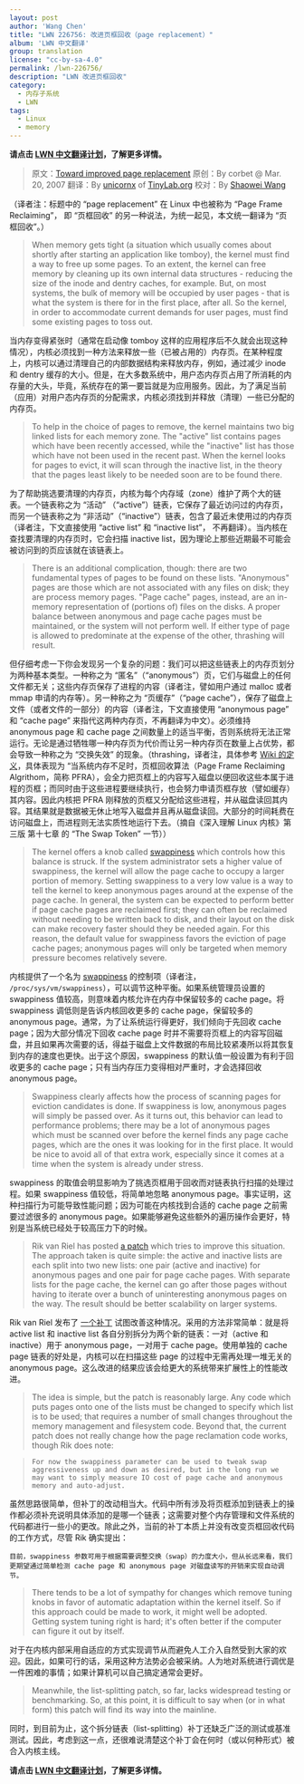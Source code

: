 ```yaml
---
layout: post
author: 'Wang Chen'
title: "LWN 226756: 改进页框回收（page replacement）"
album: 'LWN 中文翻译'
group: translation
license: "cc-by-sa-4.0"
permalink: /lwn-226756/
description: "LWN 改进页框回收"
category:
  - 内存子系统
  - LWN
tags:
  - Linux
  - memory
---
```


**请点击 [LWN 中文翻译计划](/lwn)，了解更多详情。**

> 原文：[Toward improved page replacement](https://lwn.net/Articles/226756/)
> 原创：By corbet @ Mar. 20, 2007
> 翻译：By [unicornx](https://github.com/unicornx) of [TinyLab.org][1]
> 校对：By [Shaowei Wang](https://github.com/shaoweiaaron)

（译者注：标题中的 “page replacement” 在 Linux 中也被称为 “Page Frame Reclaiming”， 即 “页框回收” 的另一种说法，为统一起见，本文统一翻译为 “页框回收”。）

> When memory gets tight (a situation which usually comes about shortly after starting an application like tomboy), the kernel must find a way to free up some pages. To an extent, the kernel can free memory by cleaning up its own internal data structures - reducing the size of the inode and dentry caches, for example. But, on most systems, the bulk of memory will be occupied by user pages - that is what the system is there for in the first place, after all. So the kernel, in order to accommodate current demands for user pages, must find some existing pages to toss out.

当内存变得紧张时（通常在启动像 tomboy 这样的应用程序后不久就会出现这种情况），内核必须找到一种方法来释放一些（已被占用的）内存页。在某种程度上，内核可以通过清理自己的内部数据结构来释放内存，例如，通过减少 inode 和 dentry 缓存的大小。但是，在大多数系统中，用户态内存页占用了所消耗的内存量的大头，毕竟，系统存在的第一要旨就是为应用服务。因此，为了满足当前（应用）对用户态内存页的分配需求，内核必须找到并释放（清理）一些已分配的内存页。

> To help in the choice of pages to remove, the kernel maintains two big linked lists for each memory zone. The "active" list contains pages which have been recently accessed, while the "inactive" list has those which have not been used in the recent past. When the kernel looks for pages to evict, it will scan through the inactive list, in the theory that the pages least likely to be needed soon are to be found there.

为了帮助挑选要清理的内存页，内核为每个内存域（zone）维护了两个大的链表。一个链表称之为 “活动” （“active”）链表，它保存了最近访问过的内存页，而另一个链表称之为 “非活动”（“inactive”）链表，包含了最近未使用过的内存页（译者注，下文直接使用 “active list” 和 “inactive list”， 不再翻译）。当内核在查找要清理的内存页时，它会扫描 inactive list，因为理论上那些近期最不可能会被访问到的页应该就在该链表上。

> There is an additional complication, though: there are two fundamental types of pages to be found on these lists. "Anonymous" pages are those which are not associated with any files on disk; they are process memory pages. "Page cache" pages, instead, are an in-memory representation of (portions of) files on the disks. A proper balance between anonymous and page cache pages must be maintained, or the system will not perform well. If either type of page is allowed to predominate at the expense of the other, thrashing will result.

但仔细考虑一下你会发现另一个复杂的问题：我们可以把这些链表上的内存页划分为两种基本类型。一种称之为 “匿名”（“anonymous”）页，它们与磁盘上的任何文件都无关；这些内存页保存了进程的内容（译者注，譬如用户通过 malloc 或者 mmap 申请的内存等）。另一种称之为 “页缓存”（“page cache”），保存了磁盘上文件（或者文件的一部分）的内容（译者注，下文直接使用 “anonymous page” 和 “cache page” 来指代这两种内存页，不再翻译为中文）。必须维持 anonymous page 和 cache page 之间数量上的适当平衡，否则系统将无法正常运行。无论是通过牺牲哪一种内存页为代价而让另一种内存页在数量上占优势，都会导致一种称之为 “交换失效” 的现象。（thrashing，译者注，具体参考 [Wiki 的定义](https://en.wikipedia.org/wiki/Thrashing_(computer_science))，具体表现为 “当系统内存不足时，页框回收算法（Page Frame Reclaiming Algrithom，简称 PFRA），会全力把页框上的内容写入磁盘以便回收这些本属于进程的页框；而同时由于这些进程要继续执行，也会努力申请页框存放（譬如缓存）其内容。因此内核把 PFRA 刚释放的页框又分配给这些进程，并从磁盘读回其内容。其结果就是数据被无休止地写入磁盘并且再从磁盘读回。大部分的时间耗费在访问磁盘上，而进程则无法实质性地运行下去。（摘自《深入理解 Linux 内核》第三版 第十七章 的 “The Swap Token” 一节））

> The kernel offers a knob called [swappiness](http://lwn.net/Articles/83588/) which controls how this balance is struck. If the system administrator sets a higher value of swappiness, the kernel will allow the page cache to occupy a larger portion of memory. Setting swappiness to a very low value is a way to tell the kernel to keep anonymous pages around at the expense of the page cache. In general, the system can be expected to perform better if page cache pages are reclaimed first; they can often be reclaimed without needing to be written back to disk, and their layout on the disk can make recovery faster should they be needed again. For this reason, the default value for swappiness favors the eviction of page cache pages; anonymous pages will only be targeted when memory pressure becomes relatively severe.

内核提供了一个名为 [swappiness](http://lwn.net/Articles/83588/) 的控制项（译者注， `/proc/sys/vm/swappiness`），可以调节这种平衡。如果系统管理员设置的 swappiness 值较高，则意味着内核允许在内存中保留较多的 cache page。将 swappiness 调低则是告诉内核回收更多的 cache page，保留较多的 anonymous page。通常，为了让系统运行得更好，我们倾向于先回收 cache page；因为大部分情况下回收 cache page 时并不需要将页框上的内容写回磁盘，并且如果再次需要的话，得益于磁盘上文件数据的布局比较紧凑所以将其恢复到内存的速度也更快。出于这个原因，swappiness 的默认值一般设置为有利于回收更多的 cache page；只有当内存压力变得相对严重时，才会选择回收 anonymous page。

> Swappiness clearly affects how the process of scanning pages for eviction candidates is done. If swappiness is low, anonymous pages will simply be passed over. As it turns out, this behavior can lead to performance problems; there may be a lot of anonymous pages which must be scanned over before the kernel finds any page cache pages, which are the ones it was looking for in the first place. It would be nice to avoid all of that extra work, especially since it comes at a time when the system is already under stress.

swappiness 的取值会明显影响为了挑选页框用于回收而对链表执行扫描的处理过程。如果 swappiness 值较低，将简单地忽略 anonymous page。事实证明，这种扫描行为可能导致性能问题；因为可能在内核找到合适的 cache page 之前需要过滤很多的 anonymous page。如果能够避免这些额外的遍历操作会更好，特别是当系统已经处于较高压力下的时候。

> Rik van Riel has posted [a patch](http://lwn.net/Articles/226658/) which tries to improve this situation. The approach taken is quite simple: the active and inactive lists are each split into two new lists: one pair (active and inactive) for anonymous pages and one pair for page cache pages. With separate lists for the page cache, the kernel can go after those pages without having to iterate over a bunch of uninteresting anonymous pages on the way. The result should be better scalability on larger systems.

Rik van Riel 发布了 [一个补丁](http://lwn.net/Articles/226658/) 试图改善这种情况。采用的方法非常简单：就是将 active list 和 inactive list 各自分别拆分为两个新的链表：一对（active 和 inactive）用于 anonymous page，一对用于 cache page。使用单独的 cache page 链表的好处是，内核可以在扫描这些 page 的过程中无需再处理一堆无关的 anonymous page。这么改进的结果应该会给更大的系统带来扩展性上的性能改进。

> The idea is simple, but the patch is reasonably large. Any code which puts pages onto one of the lists must be changed to specify which list is to be used; that requires a number of small changes throughout the memory management and filesystem code. Beyond that, the current patch does not really change how the page reclamation code works, though Rik does note:

>     For now the swappiness parameter can be used to tweak swap aggressiveness up and down as desired, but in the long run we may want to simply measure IO cost of page cache and anonymous memory and auto-adjust.

虽然思路很简单，但补丁的改动相当大。代码中所有涉及将页框添加到链表上的操作都必须补充说明具体添加的是哪一个链表；这需要对整个内存管理和文件系统的代码都进行一些小的更改。除此之外，当前的补丁本质上并没有改变页框回收代码的工作方式，尽管 Rik 确实提出：

    目前，swappiness 参数可用于根据需要调整交换（swap）的力度大小，但从长远来看，我们更期望通过简单检测 cache page 和 anonymous page 对磁盘读写的开销来实现自动调节。

> There tends to be a lot of sympathy for changes which remove tuning knobs in favor of automatic adaptation within the kernel itself. So if this approach could be made to work, it might well be adopted. Getting system tuning right is hard; it's often better if the computer can figure it out by itself.

对于在内核内部采用自适应的方式实现调节从而避免人工介入自然受到大家的欢迎。因此，如果可行的话，采用这种方法势必会被采纳。人为地对系统进行调优是一件困难的事情；如果计算机可以自己搞定通常会更好。

> Meanwhile, the list-splitting patch, so far, lacks widespread testing or benchmarking. So, at this point, it is difficult to say when (or in what form) this patch will find its way into the mainline.

同时，到目前为止，这个拆分链表（list-splitting）补丁还缺乏广泛的测试或基准测试。因此，考虑到这一点，还很难说清楚这个补丁会在何时（或以何种形式）被合入内核主线。

**请点击 [LWN 中文翻译计划](/lwn)，了解更多详情。**

[1]: http://tinylab.org
